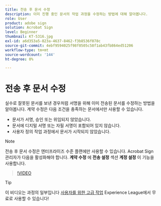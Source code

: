 ```yaml
---
title: 전송 후 문서 수정
description: 이미 진행 중인 문서의 작업 과정을 수정하는 방법에 대해 알아봅니다.
role: User
product: adobe sign
solution: Acrobat Sign
level: Beginner
thumbnail: KT-5316.jpg
exl-id: a6d353a5-823a-4637-8462-f3b8536f078c
source-git-commit: 4ebf9594025f98f0505c58f1ab43fb864ed51206
workflow-type: tm+mt
source-wordcount: '144'
ht-degree: 0%

---
```


# 전송 후 문서 수정

실수로 잘못된 문서를 보낸 경우처럼 서명을 위해 이미 전송된 문서를 수정하는 방법을 알아봅니다. 계약 수정은 다음 조건을 충족하는 문서에서만 사용할 수 있습니다.

* 문서가 서명, 승인 또는 위임되지 않았습니다.
* 문서에 디지털 서명 또는 자필 서명이 포함되어 있지 않습니다.
* 사용자 정의 작업 과정에서 문서가 시작되지 않았습니다.


>[!NOTE]
>
>전송 후 문서 수정은 엔터프라이즈 수준 플랜에만 사용할 수 있습니다. Acrobat Sign 관리자가 다음을 활성화해야 합니다. **계약 수정** 에 **전송 설정** 섹션 **계정 설정** 이 기능을 사용합니다.

>[!VIDEO](https://video.tv.adobe.com/v/342299?quality=12&learn=on&hidetitle=true)

>[!TIP]
>
>이 비디오는 과정의 일부입니다 [사용자를 위한 고급 작업](https://experienceleague.adobe.com/?recommended=Sign-U-1-2020.3) Experience League에서 무료로 사용할 수 있습니다!
